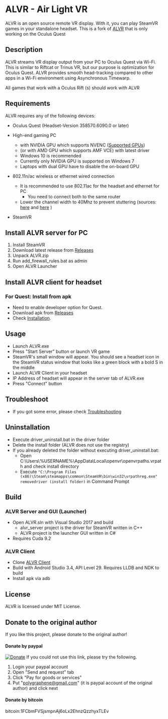 # ALVR - Air Light VR

ALVR is an open source remote VR display. With it, you can play SteamVR games in your standalone headset.
This is a fork of [ALVR](https://github.com/polygraphene/ALVR) that is only working on the Oculus Quest


## Description

ALVR streams VR display output from your PC to  Oculus Quest via Wi-Fi. This is similar to Riftcat or Trinus VR, but our purpose is optimization for Oculus Quest. ALVR provides smooth head-tracking compared to other apps in a Wi-Fi environment using Asynchronous Timewarp.

All games that work with a Oculus Rift (s) should work with ALVR

## Requirements

ALVR requires any of the following devices:

- Oculus Quest (Headset-Version 358570.6090.0 or later)

- High-end gaming PC
    - with NVIDIA GPU which supports NVENC ([Supported GPUs](https://github.com/polygraphene/ALVR/wiki/Supported-GPU))
    - (or with AMD GPU which supports AMF VCE) with latest driver
    - Windows 10 is recommended
    - Currently only NVIDIA GPU is supported on Windows 7
    - Laptops with dual GPU have to disable the on-board GPU
- 802.11n/ac wireless or ethernet wired connection
    - It is recommended to use 802.11ac for the headset and ethernet for PC
        - You need to connect both to the same router
    - Lower the channel width to 40Mhz to prevent stuttering (sources: [here](https://www.reddit.com/r/OculusQuest/comments/ckx0qx/this_is_how_to_remove_periodic_frame/) and [here](https://otasyumi.site/vr/oculus-quest-steamvr-try-alvr-corresponding-to-the-latest-build-of-oculusquest) )
- SteamVR

## Install ALVR server for PC

1. Install SteamVR
2. Download latest release from [Releases](https://github.com/JackD83/ALVR/releases)
3. Unpack ALVR.zip
4. Run add_firewall_rules.bat as admin
4. Open ALVR Launcher

## Install ALVR client for headset

### For Quest: Install from apk

- Need to enable developer option for Quest.
- Download apk from [Releases](https://github.com/JackD83/ALVR/releases)
- Check [Installation](https://github.com/polygraphene/ALVR/wiki/Installation).


## Usage

- Launch ALVR.exe
- Press "Start Server" button or launch VR game
- SteamVR's small window will appear. You should see a headset icon in the SteamVR status window that looks like a green block with a bold S in the middle
- Launch ALVR Client in your headset
- IP Address of headset will appear in the server tab of ALVR.exe
- Press "Connect" button

## Troubleshoot

- If you got some error, please check [Troubleshooting](https://github.com/polygraphene/ALVR/wiki/Troubleshooting)

## Uninstallation

- Execute driver\_uninstall.bat in the driver folder
- Delete the install folder (ALVR does not use the registry)
- If you already deleted the folder without executing driver\_uninstall.bat:
    - Open C:\Users\\%USERNAME%\AppData\Local\openvr\openvrpaths.vrpath and check install directory
    - Execute
    `"C:\Program Files (x86)\Steam\steamapps\common\SteamVR\bin\win32\vrpathreg.exe" removedriver (install folder)`
    in Command Prompt

## Build

### ALVR Server and GUI (Launcher)

- Open ALVR.sln with Visual Studio 2017 and build
    - alvr\_server project is the driver for SteamVR written in C++
    - ALVR project is the launcher GUI written in C#
- Requires Cuda 9.2

### ALVR Client

- Clone [ALVR Client](https://github.com/JackD83/ALVRClient)
- Build with Android Studio 3.4, API Level 29. Requires LLDB and NDK to build
- Install apk via adb

## License

ALVR is licensed under MIT License.

## Donate to the original author

If you like this project, please donate to the original author!

#### Donate by paypal

[![Donate](https://img.shields.io/badge/Donate-PayPal-green.svg)](https://www.paypal.com/cgi-bin/webscr?cmd=_donations&business=polygraphene@gmail.com&lc=US&item_name=Donate+for+ALVR+developer&no_note=0&cn=&curency_code=USD&bn=PP-DonationsBF:btn_donateCC_LG.gif:NonHosted)
If you could not use this link, please try the following.
1. Login your paypal account
2. Open "Send and request" tab
3. Click "Pay for goods or services"
4. Put "polygraphene@gmail.com" (it is paypal account of the original author) and click next

#### Donate by bitcoin
bitcoin:1FCbmFVSjsmpnAj6oLx2EhnzQzzhyxTLEv
